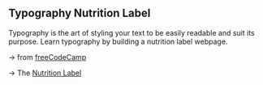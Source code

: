 ## Typography Nutrition Label 

Typography is the art of styling your text to be easily readable and suit its purpose. Learn typography by building a nutrition label webpage.

&rarr; from [freeCodeCamp](https://www.freecodecamp.org/learn/2022/responsive-web-design/)

&rarr; The [Nutrition Label]()
